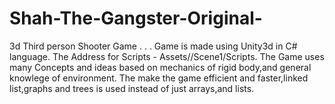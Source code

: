 # Shah-The-Gangster-Original-
3d Third person Shooter Game
.
.
.
Game is made using Unity3d in C# language.
The Address for Scripts - Assets//Scene1/Scripts.
The Game uses many Concepts and ideas based on mechanics of rigid body,and general knowlege of environment.
The make the game efficient and faster,linked list,graphs and trees is used instead of just arrays,and lists.


